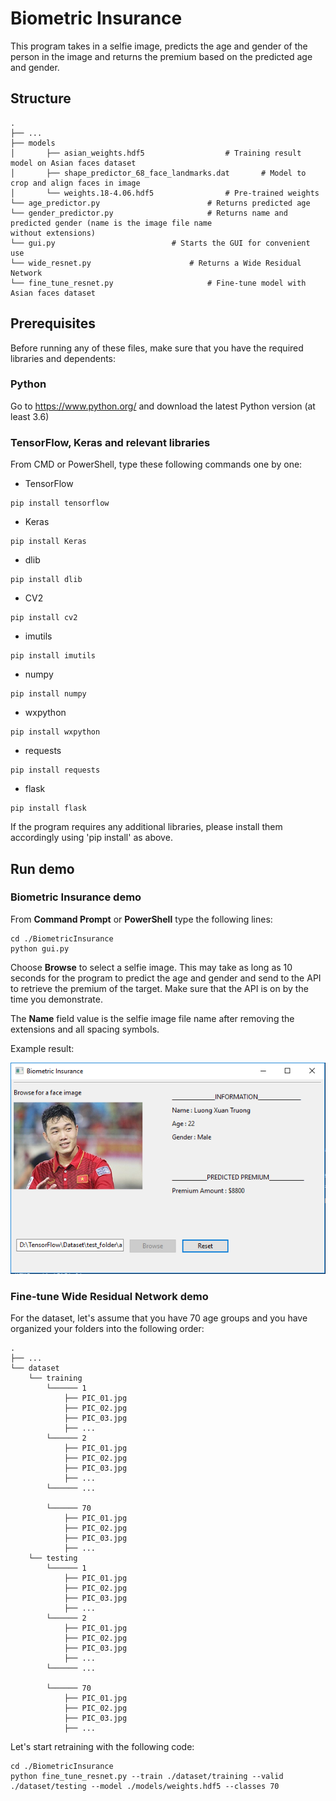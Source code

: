 # Biometric Insurance

This program takes in a selfie image, predicts the age and gender of the person in the image and returns the premium based on the predicted age and gender.

## Structure
    .
	├── ...
    ├── models        
    │   	├── asian_weights.hdf5					# Training result model on Asian faces dataset
    │   	├── shape_predictor_68_face_landmarks.dat 		# Model to crop and align faces in image     
    │   	└── weights.18-4.06.hdf5				# Pre-trained weights
    └── age_predictor.py						# Returns predicted age
    └── gender_predictor.py						# Returns name and predicted gender (name is the image file name 														without extensions)
    └── gui.py							# Starts the GUI for convenient use
    └── wide_resnet.py						# Returns a Wide Residual Network
    └── fine_tune_resnet.py						# Fine-tune model with Asian faces dataset
	
## Prerequisites

Before running any of these files, make sure that you have the required libraries and dependents:

### Python

Go to https://www.python.org/ and download the latest Python version (at least 3.6)

### TensorFlow, Keras and relevant libraries

From CMD or PowerShell, type these following commands one by one:
* TensorFlow
```
pip install tensorflow
```
* Keras
```
pip install Keras
```
* dlib
```
pip install dlib
```
* CV2
```
pip install cv2
```
* imutils
```
pip install imutils
```
* numpy
```
pip install numpy
```
* wxpython
```
pip install wxpython
```
* requests
```
pip install requests
```
* flask
```
pip install flask
```

If the program requires any additional libraries, please install them accordingly using 'pip install' as above.

## Run demo

### Biometric Insurance demo

From **Command Prompt** or **PowerShell** type the following lines:

```
cd ./BiometricInsurance
python gui.py
```

Choose **Browse** to select a selfie image. This may take as long as 10 seconds for the program to predict the age and gender and send to the API to retrieve the premium of the target. Make sure that the API is on by the time you demonstrate.

The **Name** field value is the selfie image file name after removing the extensions and all spacing symbols.

Example result:

![](/images/demo.PNG?raw=true)

### Fine-tune Wide Residual Network demo

For the dataset, let's assume that you have 70 age groups and you have organized your folders into the following order:

	.
	├── ...
    └── dataset        
		└── training
			└────── 1
				├── PIC_01.jpg
				├── PIC_02.jpg
				├── PIC_03.jpg
				├── ...
			└────── 2
				├── PIC_01.jpg
				├── PIC_02.jpg
				├── PIC_03.jpg
				├── ...
			└────── ...
			
			└────── 70
				├── PIC_01.jpg
				├── PIC_02.jpg
				├── PIC_03.jpg
				├── ...
		└── testing
			└────── 1
				├── PIC_01.jpg
				├── PIC_02.jpg
				├── PIC_03.jpg
				├── ...
			└────── 2
				├── PIC_01.jpg
				├── PIC_02.jpg
				├── PIC_03.jpg
				├── ...
			└────── ...
	
			└────── 70
				├── PIC_01.jpg
				├── PIC_02.jpg
				├── PIC_03.jpg
				├── ...

Let's start retraining with the following code:

```
cd ./BiometricInsurance
python fine_tune_resnet.py --train ./dataset/training --valid ./dataset/testing --model ./models/weights.hdf5 --classes 70
```


